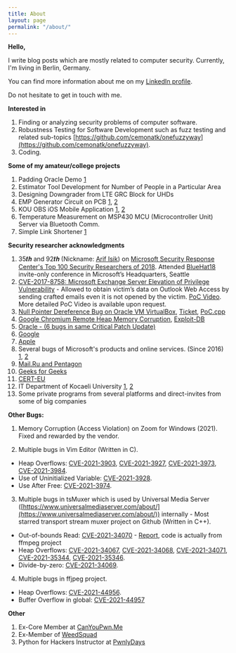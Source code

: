 ```yaml
---
title: About
layout: page
permalink: "/about/"
---
```


**Hello,**

I write blog posts which are mostly related to computer security. Currently, I'm living in Berlin, Germany.

You can find more information about me on my [LinkedIn profile](https://www.linkedin.com/in/cemkaragun/).

Do not hesitate to get in touch with me.


**Interested in**

1. Finding or analyzing security problems of computer software.
2. Robustness Testing for Software Development such as fuzz testing and related sub-topics [https://github.com/cemonatk/onefuzzyway](https://github.com/cemonatk/onefuzzyway).
3. Coding.


**Some of my amateur/college projects**

1. Padding Oracle Demo [1](https://github.com/cemonatk/padding-oracle-demo) 
3. Estimator Tool Development for Number of People in a Particular Area
4. Designing Downgrader from LTE GRC Block for UHDs
5. EMP Generator Circuit on PCB [1](https://www.youtube.com/watch?v=0AXbYcZK5Zg), [2](https://www.youtube.com/watch?v=L3rPS9NVulY)
6. KOU OBS iOS Mobile Application [1](https://archive.fo/IFAER), [2](https://apps.apple.com/tr/app/ko%C3%BC-%C3%B6bs/id1299810090)
7. Temperature Measurement on MSP430 MCU (Microcontroller Unit) Server via Bluetooth Comm.
8. Simple Link Shortener [1](https://github.com/cemonatk/simple-linkshortener)


**Security researcher acknowledgments**

1. 35𝒕𝒉 and 92𝒕𝒉 (Nickname: [Arif Isik](https://en.wikipedia.org/wiki/G.O.R.A.#Cast)) on [Microsoft Security Response Center's Top 100 Security Researchers of 2018](https://web.archive.org/web/20240602222231/https://msrc.microsoft.com/blog/2018/08/microsofts-top-100-security-researchers-black-hat-2018-edition/). Attended [BlueHat18](https://en.wikipedia.org/wiki/BlueHat) invite-only conference in Microsoft’s Headquarters, Seattle
2. [CVE-2017-8758: Microsoft Exchange Server Elevation of Privilege Vulnerability](https://portal.msrc.microsoft.com/en-us/security-guidance/advisory/CVE-2017-8758) - Allowed to obtain victim’s data on Outlook Web Access by sending crafted emails even it is not opened by the victim. [PoC Video](https://www.youtube.com/watch?v=aM2CgwQRlfk). More detailed PoC Video is available upon request.	
3. [Null Pointer Dereference Bug on Oracle VM VirtualBox](https://cems.fun/2020/06/15/nullptr-dereference-virtualbox.html), [Ticket](https://www.virtualbox.org/ticket/19579), [PoC.cpp](https://www.virtualbox.org/attachment/ticket/19579/poc.cpp)
4. [Google Chromium Remote Heap Memory Corruption](https://cems.fun/2020/03/22/Chromium-Bug.html), [Exploit-DB](https://www.exploit-db.com/exploits/48237)
5. [Oracle - (6 bugs in same Critical Patch Update)](http://www.oracle.com/technetwork/security-advisory/cpujul2018-4258247.html)
6. [Google](https://vrp-game.appspot.com/profile/fc53bebf-3574-4c00-a6a1-f72e75ff84f0)
7. [Apple](https://support.apple.com/tr-tr/HT212716)
8. Several bugs of Microsoft's products and online services. (Since 2016) [1](https://www.microsoft.com/en-us/msrc/researcher-acknowledgments-online-services-archive), [2](https://portal.msrc.microsoft.com/en-us/security-guidance/researcher-acknowledgments-online-services)
9. [Mail.Ru and Pentagon](https://hackerone.com/cemonatk/thanks)
10. [Geeks for Geeks](https://www.geeksforgeeks.org/certificates/#Appreciation)
11. [CERT-EU](https://cert.europa.eu/cert/newsletter/en/latest_HallOfFame_.html)
12. IT Department of Kocaeli University [1](https://ebys.kocaeli.edu.tr/enVision/Validate_Doc.aspx?V=BEL94JFVZ), [2](https://ebys.kocaeli.edu.tr/enVision/Validate_Doc.aspx?V=BEKVTH63)
13. Some private programs from several platforms and direct-invites from some of big companies

**Other Bugs:**

1.  Memory Corruption (Access Violation) on Zoom for Windows (2021). Fixed and rewarded by the vendor.

2. Multiple bugs in Vim Editor (Written in C).
- Heap Overflows: [CVE-2021-3903](https://github.com/cemonatk/onefuzzyway/tree/main/CVEs/vim/CVE-2021-3903.md), [CVE-2021-3927](https://github.com/cemonatk/onefuzzyway/tree/main/CVEs/vim/CVE-2021-3927.md), [CVE-2021-3973](https://github.com/cemonatk/onefuzzyway/tree/main/CVEs/vim/CVE-2021-3973.md), [CVE-2021-3984](https://github.com/cemonatk/onefuzzyway/tree/main/CVEs/vim/CVE-2021-3984.md).
- Use of Uninitialized Variable: [CVE-2021-3928](https://github.com/cemonatk/onefuzzyway/tree/main/CVEs/vim/CVE-2021-3928.md).
- Use After Free: [CVE-2021-3974](https://github.com/cemonatk/onefuzzyway/tree/main/CVEs/vim/CVE-2021-3974.md).


3. Multiple bugs in tsMuxer which is used by Universal Media Server ([https://www.universalmediaserver.com/about/](https://www.universalmediaserver.com/about/)) internally - Most starred transport stream muxer project on Github (Written in C++).
- Out-of-bounds Read: [CVE-2021-34070](https://github.com/cemonatk/onefuzzyway/tree/main/CVEs/tsMuxer/CVE-2021-34070.md) - [Report](https://github.com/justdan96/tsMuxer/issues/426), code is actually from ffmpeg project
- Heap Overflows: [CVE-2021-34067](https://github.com/cemonatk/onefuzzyway/tree/main/CVEs/tsMuxer/CVE-2021-34067.md), [CVE-2021-34068](https://github.com/cemonatk/onefuzzyway/tree/main/CVEs/tsMuxer/CVE-2021-34068.md), [CVE-2021-34071](https://github.com/cemonatk/onefuzzyway/tree/main/CVEs/tsMuxer/CVE-2021-34071.md), [CVE-2021-35344](https://github.com/cemonatk/onefuzzyway/tree/main/CVEs/tsMuxer/CVE-2021-35344.md), [CVE-2021-35346](https://github.com/cemonatk/onefuzzyway/tree/main/CVEs/tsMuxer/CVE-2021-35346.md).
- Divide-by-zero: [CVE-2021-34069](https://github.com/cemonatk/onefuzzyway/tree/main/CVEs/tsMuxer/CVE-2021-34069.md).

4. Multiple bugs in ffjpeg project.
- Heap Overflows: [CVE-2021-44956](https://github.com/cemonatk/onefuzzyway/tree/main/CVEs/ffjpeg/CVE-2021-44956.md).
- Buffer Overflow in global: [CVE-2021-44957](https://github.com/cemonatk/onefuzzyway/tree/main/CVEs/ffjpeg/CVE-2021-44957.md)

**Other**

1. Ex-Core Member at [CanYouPwn.Me](https://canyoupwn.me/about-us/)
2. Ex-Member of [WeedSquad](https://weedsquad.github.io/pages/wall-of-fame.html)
3. Python for Hackers Instructor at [PwnlyDays](https://web.archive.org/web/20171213055013/http:/event.ybu.edu.tr/etkinlik/585)

